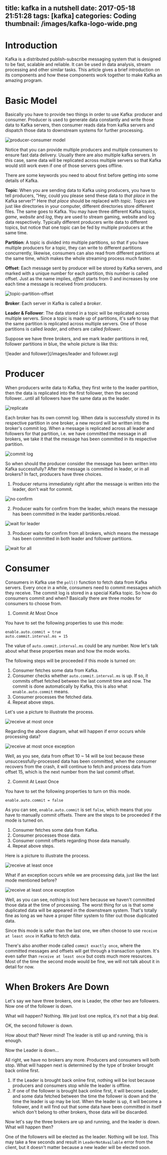 title: kafka in a nutshell
date: 2017-05-18 21:51:28
tags: [kafka]
categories: Coding
thumbnail: /images/kafka-logo-wide.png
---

# Introduction
Kafka is a distributed publish-subscribe messaging system that is designed to be fast, scalable and reliable. It can be used in data analysis, stream processing and other similar tasks. This article gives a brief introduction on its components and how these components work together to make Kafka an amazing program.

# Basic Model
Basically you have to provide two things in order to use Kafka: producer and consumer. Producer is used to generate data constantly and write those data to Kafka servers, then consumer reads data from kafka servers and dispatch those data to downstream systems for further processing.

![producer-consumer model](/images/producer-consumer.svg)

Notice that you can provide multiple producers and multiple consumers to ensure fast data delivery. Usually there are also multiple kafka servers. In this case, same data will be replicated across multiple servers so that Kafka would still work even if one of those servers goes offline.

There are some keywords you need to about first before getting into some details of Kafka.

**Topic**: When you are sending data to Kafka using producers, you have to tell producers, "Hey, could you please send these data to *that place* in the Kafka server?" Here *that place* should be replaced with *topic*. Topics are just like directories in your computer, different directories store different files. The same goes to Kafka. You may have three different Kafka topics, *game*, *website* and *log*, they are used to stream gaming, website and log data respectively. Typically different producers write data to different topics, but notice that one topic can be fed by multiple producers at the same time.

**Partition**: A topic is divided into multiple partitions, so that if you have multiple producers for a topic, they can write to different partitions concurrently, likewise, consumers can also read from different partitions at the same time, which makes the whole streaming process much faster.

**Offset**: Each message sent by producer will be stored by Kafka servers, and marked with a unique number for each partition, this number is called offset. Just as the name implies, *offset* starts from 0 and increases by one each time a message is received from producers.

![topic-partition-offset](/images/topic-partition-offset.svg)

**Broker**: Each server in Kafka is called a *broker*.

**Leader & Follower**: The data stored in a topic will be replicated across multiple servers. Since a topic is made up of partitions, it's safe to say that the same partition is replicated across multiple servers. One of those partitions is called *leader*, and others are called *follower*.

Suppose we have three brokers, and we mark leader partitions in red, follower partitions in blue, the whole picture is like this:

![leader and follower](/images/leader and follower.svg)

# Producer

When producers write data to Kafka, they first write to the leader partition, then the data is replicated into the first follower, then the second follower...until all followers have the same data as the leader.

![replicate](/images/replicate.svg)

Each broker has its own commit log. When data is successfully stored in its respective partition in one broker, a new record will be written into the broker's commit log. When a message is replicated across all leader and followers for that partition, i.e. we have committed the message in all brokers, we take it that the message has been committed in its respective partition.

![commit log](/images/commit-log.svg)

So when should the producer consider the message has been written into Kafka successfully? After the message is committed in leader, or in all brokers? In fact, producers have three choices.

1. Producer returns immediately right after the message is written into the leader, don't wait for commit.

  ![no confirm](/images/return-immediately.svg)

2. Producer waits for confirm from the leader, which means the message has been committed in the leader partitionbs.reload.

  ![wait for leader](/images/wait-for-leader.svg)

3. Producer waits for confirm from all brokers, which means the message has been committed in both leader and follower partitions.

  ![wait for all](/images/wait-for-all.svg)

# Consumer
Consumers in Kafka use the `poll()` function to fetch data from Kafka servers. Every once in a while, consumers need to commit messages which they receive. The commit log is stored in a special Kafka topic. So how do consumers commit and when? Basically there are three modes for consumers to choose from.

1. Commit At Most Once

  You have to set the following properties to use this mode:
  
  ```
  enable.auto.commit = true
  auto.commit.interval.ms = 15
  ```

  The value of `auto.commit.interval.ms` could be any number. Now let's talk about what these properties mean and how the mode works.
  
  The following steps will be proceeded if this mode is turned on:

  1. Consumer fetches some data from Kafka.
  2. Consumer checks whether `auto.commit.interval.ms` is up. If so, it commits offset fetched between the last commit time and now. The commit is done automatically by Kafka, this is also what `enable.auto.commit` means.
  3. Consumer processes the fetched data.
  4. Repeat above steps.

  Let's use a picture to illustrate the process.

  ![receive at most once](/images/receive-at-most-once.svg)

  Regarding the above diagram, what will happen if error occurs while processing data?

  ![receive at most once exception](/images/receive-at-most-once-exception.svg)

  Well, as you see, data from offset 10 ~ 14 will be lost because these unsuccessfully-processed data has been committed, when the consumer recovers from the crash, it will continue to fetch and process data from offset 15, which is the next number from the last commit offset.

2. Commit At Least Once

  You have to set the following properties to turn on this mode.

  ```
  enable.auto.commit = false
  ```

  As you can see, `enable.auto.commit` is set `false`, which means that you have to manually commit offsets. There are the steps to be proceeded if the mode is turned on.

  1. Consumer fetches some data from Kafka.
  2. Consumer processes those data.
  3. Consumer commit offsets regarding those data manually.
  4. Repeat above steps.

  Here is a picture to illustrate the process.

  ![receive at least once](/images/receive-at-least-once.svg)

  What if an exception occurs while we are processing data, just like the last mode mentioned before?

  ![receive at least once exception](/images/receive-at-least-once-exception.svg)

  Well, as you can see, nothing is lost here because we haven't committed those data at the time of processing. The worst thing for us is that some duplicated data will be appeared in the downstream system. That's totally fine as long as we have a proper filter system to filter out those duplicated data.

  Since this mode is safer than the last one, we often choose to use `receive at least once` in Kafka to fetch data.
 
  There's also another mode called `commit exactly once`, where the committed messages and offsets will get through a transaction system. It's even safer than `receive at least once` but costs much more resources. Most of the time the second mode would be fine, we will not talk about it in detail for now.

# When Brokers Are Down
Let's say we have three brokers, one is Leader, the other two are followers. Now one of the follower is down.

What will happen? Nothing. We just lost one replica, it's not that a big deal.

OK, the second follower is down.

How about that? Never mind! The leader is still up and running, this is enough.

Now the Leader is down...

All right, we have no brokers any more. Producers and consumers will both stop. What will happen next is determined by the type of broker brought back online first.

1. If the Leader is brought back online first, nothing will be lost because producers and consumers stop while the leader is offline.
2. If one of the follower is brought back online first, it will become Leader, and some data fetched between the time the follower is down and the time the leader is up may be lost. When the leader is up, it will become a follower, and it will find out that some data have been committed in itself which don't belong to other brokers, those data will be discarded.

Now let's say the three brokers are up and running, and the leader is down. What will happen then?

One of the followers will be elected as the leader. Nothing will be lost. This may take a few seconds and result in `LeaderNotAvailable` error from the client, but it doesn't matter because a new leader will be elected soon.